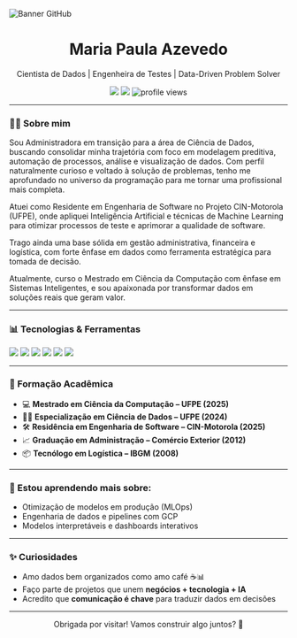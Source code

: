 ![Banner GitHub](mariapaula/imagem_banner.png)


<h1 align="center"> Maria Paula Azevedo</h1>
<p align="center">
  Cientista de Dados | Engenheira de Testes | Data-Driven Problem Solver
</p>

<p align="center">
  <a href="https://www.linkedin.com/in/mapaulasa"><img src="https://img.shields.io/badge/LinkedIn-0077B5?style=flat&logo=linkedin&logoColor=white"/></a>
  <a href="mailto:mariapaulasa@gmail.com"><img src="https://img.shields.io/badge/Email-D14836?style=flat&logo=gmail&logoColor=white"/></a>
  <img src="https://komarev.com/ghpvc/?username=mariapaulasa&style=flat" alt="profile views" />
</p>



---

### 👩‍🔬 Sobre mim

Sou Administradora em transição para a área de Ciência de Dados, buscando consolidar minha trajetória com foco em modelagem preditiva, automação de processos, análise e visualização de dados. Com perfil naturalmente curioso e voltado à solução de problemas, tenho me aprofundado no universo da programação para me tornar uma profissional mais completa.

Atuei como Residente em Engenharia de Software no Projeto CIN-Motorola (UFPE), onde apliquei Inteligência Artificial e técnicas de Machine Learning para otimizar processos de teste e aprimorar a qualidade de software.

Trago ainda uma base sólida em gestão administrativa, financeira e logística, com forte ênfase em dados como ferramenta estratégica para tomada de decisão.

Atualmente, curso o Mestrado em Ciência da Computação com ênfase em Sistemas Inteligentes, e sou apaixonada por transformar dados em soluções reais que geram valor.

---

### 📊 Tecnologias & Ferramentas

<p>
  <img src="https://img.shields.io/badge/-Python-3776AB?style=flat-square&logo=python&logoColor=white"/>
  <img src="https://img.shields.io/badge/-SQL-4479A1?style=flat-square&logo=postgresql&logoColor=white"/>
  <img src="https://img.shields.io/badge/-Google Cloud Platform-4285F4?style=flat-square&logo=google-cloud&logoColor=white"/>
  <img src="https://img.shields.io/badge/-Power BI-F2C811?style=flat-square&logo=powerbi&logoColor=black"/>
  <img src="https://img.shields.io/badge/-Pandas-150458?style=flat-square&logo=pandas&logoColor=white"/>
  <img src="https://img.shields.io/badge/-Scikit Learn-F7931E?style=flat-square&logo=scikit-learn&logoColor=white"/>
</p>

---

### 📌 Formação Acadêmica

- 💻 **Mestrado em Ciência da Computação – UFPE (2025)**  
- 👩‍🔬 **Especialização em Ciência de Dados – UFPE (2024)**  
- 🛠️ **Residência em Engenharia de Software – CIN-Motorola (2025)**  
- 📈 **Graduação em Administração – Comércio Exterior (2012)**  
- 📦 **Tecnólogo em Logística – IBGM (2008)**  

---

### 🌱 Estou aprendendo mais sobre:

- Otimização de modelos em produção (MLOps)  
- Engenharia de dados e pipelines com GCP  
- Modelos interpretáveis e dashboards interativos  

---

### ✨ Curiosidades

- Amo dados bem organizados como amo café ☕📊  
- Faço parte de projetos que unem **negócios + tecnologia + IA**  
- Acredito que **comunicação é chave** para traduzir dados em decisões

---

<p align="center">
  Obrigada por visitar! Vamos construir algo juntos? 🚀
</p>
